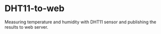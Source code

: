 # DHT11-to-web
Measuring temperature and humidity with DHT11 sensor and publishing the results to web server.

